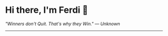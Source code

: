 <h1>Hi there, I'm Ferdi 👋</h1>

<p><em>
  "Winners don't Quit. That's why they Win." — Unknown
</em></p>

---
